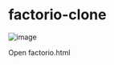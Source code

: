 # factorio-clone

![image](https://github.com/user-attachments/assets/282f9962-b011-4cfb-8022-9c6c6e057871)

Open factorio.html
